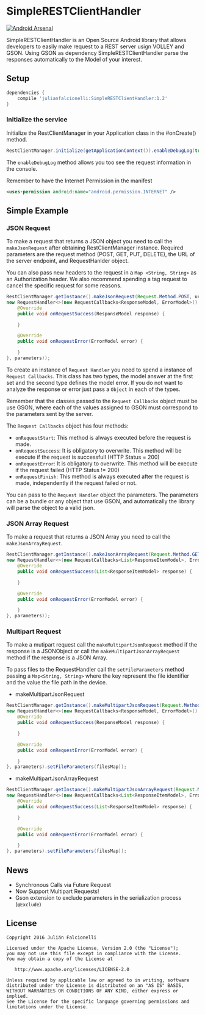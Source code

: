 SimpleRESTClientHandler 
===========
[![Android Arsenal](https://img.shields.io/badge/Android%20Arsenal-SimpleRESTClientHandler-green.svg?style=true)](https://android-arsenal.com/details/1/3209)

SimpleRESTClientHandler is an Open Source Android library that allows developers to easily make request to a REST server usign VOLLEY and GSON. 
Using GSON as dependency SimpleRESTClientHandler parse the responses automatically to the Model of your interest.

Setup
-----

```groovy
dependencies {
    compile 'julianfalcionelli:SimpleRESTClientHandler:1.2'
}
```


### Initialize the service

Initialize the RestClientManager in your Application class in the #onCreate() method.

```java
RestClientManager.initialize(getApplicationContext()).enableDebugLog(true);
```

The `enableDebugLog` method allows you too see the request information in the console.

Remember to have the Internet Permission in the manifest

```xml
<uses-permission android:name="android.permission.INTERNET" />
```

Simple Example
-----

### JSON Request
To make a request that returns a JSON object you need to call the `makeJsonRequest` after obtaining RestClientManager instance.
Required parameters are the request method (POST, GET, PUT, DELETE), the URL of the server endpoint, and RequestHanlder object.

You can also pass new headers to the request in a `Map <String, String>` as an Authorization header.
We also recommend spending a tag request to cancel the specific request for some reasons.

```java
RestClientManager.getInstance().makeJsonRequest(Request.Method.POST, url, 
new RequestHandler<>(new RequestCallbacks<ResponseModel, ErrorModel>() {
	@Override
	public void onRequestSuccess(ResponseModel response) {

	}

	@Override
	public void onRequestError(ErrorModel error) {

	}
}, parameters));
```

To create an instance of `Request Handler` you need to spend a instance of `Request Callbacks`. This class has two types, the model answer at the first set and the second type defines the model error. If you do not want to analyze the response or error just pass a `Object` in each of the types.

Remember that the classes passed to the `Request Callbacks` object must be use GSON, where each of the values assigned to GSON must correspond to the parameters sent by the server.

The `Request Callbacks` object has four methods:

-  `onRequestStart`: This method is always executed before the request is made.
-  `onRequestSuccess`: It is obligatory to overwrite. This method will be execute if the request is successfull (HTTP Status = 200)
-  `onRequestError`: It is obligatory to overwrite. This method will be execute if the request failed (HTTP Status != 200)
-  `onRequestFinish`: This method is always executed after the request is made, independently if the request failed or not.

You can pass to the  `Request Handler` object the parameters. The parameters can be a bundle or any object that use GSON, and automatically the library will parse the object to a valid json.

### JSON Array Request
To make a request that returns a JSON Array you need to call the `makeJsonArrayRequest`.

```java
RestClientManager.getInstance().makeJsonArrayRequest(Request.Method.GET, url, 
new RequestHandler<>(new RequestCallbacks<List<ResponseItemModel>, ErrorModel>() {
	@Override
	public void onRequestSuccess(List<ResponseItemModel> response) {

	}

	@Override
	public void onRequestError(ErrorModel error) {

	}
}, parameters));
```

### Multipart Request
To make a mutipart request call the `makeMultipartJsonRequest` method if the response is a JSONObject or call the `makeMultipartJsonArrayRequest` method if the response is a JSON Array.

To pass files to the RequestHandler call the `setFileParameters` method passing a `Map<String, String>` where the key represent the file identifier and the value the file path in the device.

 - makeMultipartJsonRequest

```java
RestClientManager.getInstance().makeMultipartJsonRequest(Request.Method.POST, url, 
new RequestHandler<>(new RequestCallbacks<ResponseModel, ErrorModel>() {
	@Override
	public void onRequestSuccess(ResponseModel response) {

	}

	@Override
	public void onRequestError(ErrorModel error) {

	}
}, parameters).setFileParameters(filesMap));
```

 - makeMultipartJsonArrayRequest
 
```java
RestClientManager.getInstance().makeMultipartJsonArrayRequest(Request.Method.GET, url, 
new RequestHandler<>(new RequestCallbacks<List<ResponseItemModel>, ErrorModel>() {
	@Override
	public void onRequestSuccess(List<ResponseItemModel> response) {

	}

	@Override
	public void onRequestError(ErrorModel error) {

	}
}, parameters).setFileParameters(filesMap));
```

News
-----
- Synchronous Calls via Future Request 
- Now Support Multipart Requests! 
- Gson extension to exclude parameters in the serialization process (`@Exclude`)

License
-----
    Copyright 2016 Julián Falcionelli

    Licensed under the Apache License, Version 2.0 (the "License");
    you may not use this file except in compliance with the License.
    You may obtain a copy of the License at

       http://www.apache.org/licenses/LICENSE-2.0

    Unless required by applicable law or agreed to in writing, software
    distributed under the License is distributed on an "AS IS" BASIS,
    WITHOUT WARRANTIES OR CONDITIONS OF ANY KIND, either express or implied.
    See the License for the specific language governing permissions and
    limitations under the License.
